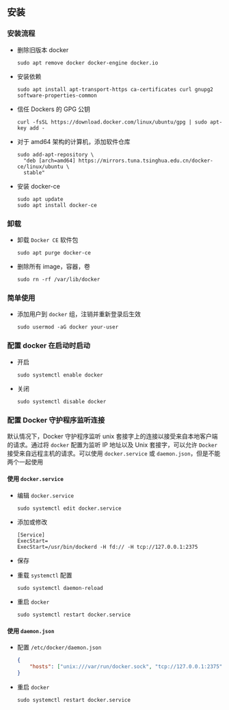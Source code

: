 ## 安装

### 安装流程

* 删除旧版本 docker

  ```shell
  sudo apt remove docker docker-engine docker.io
  ```

* 安装依赖

  ```shell
  sudo apt install apt-transport-https ca-certificates curl gnupg2 software-properties-common
  ```

* 信任 Dockers 的 GPG 公钥

  ```shell
  curl -fsSL https://download.docker.com/linux/ubuntu/gpg | sudo apt-key add -
  ```

* 对于 amd64 架构的计算机，添加软件仓库

  ```shell
  sudo add-apt-repository \
  	"deb [arch=amd64] https://mirrors.tuna.tsinghua.edu.cn/docker-ce/linux/ubuntu \
  	stable"
  ```

* 安装 docker-ce

  ```shell
  sudo apt update
  sudo apt install docker-ce
  ```

### 卸载

* 卸载 `Docker CE` 软件包

  ```shell
  sudo apt purge docker-ce
  ```

* 删除所有 image，容器，卷

  ```shell
  sudo rn -rf /var/lib/docker
  ```

### 简单使用

* 添加用户到 `docker` 组，注销并重新登录后生效

  ```shell
  sudo usermod -aG docker your-user
  ```

### 配置 docker 在启动时启动

* 开启

  ```shell
  sudo systemctl enable docker
  ```

* 关闭

  ```shell
  sudo systemctl disable docker
  ```

### 配置 Docker 守护程序监听连接

默认情况下，Docker 守护程序监听 unix 套接字上的连接以接受来自本地客户端的请求。通过将 `docker` 配置为监听 IP 地址以及 Unix 套接字，可以允许 `Docker` 接受来自远程主机的请求。可以使用 `docker.service` 或 `daemon.json`，但是不能两个一起使用

#### 使用 `docker.service`

* 编辑 `docker.service` 

  ```shell
  sudo systemctl edit docker.service
  ```

* 添加或修改

  ```shell
  [Service]
  ExecStart=
  ExecStart=/usr/bin/dockerd -H fd:// -H tcp://127.0.0.1:2375
  ```

* 保存

* 重载 `systemctl` 配置

  ```shell
  sudo systemctl daemon-reload
  ```

* 重启 `docker`

  ```shell
  sudo systemctl restart docker.service
  ```

#### 使用 `daemon.json`

* 配置 `/etc/docker/daemon.json`

  ```json
  {
      "hosts": ["unix:///var/run/docker.sock", "tcp://127.0.0.1:2375"]
  }
  ```

* 重启 `docker`

  ```shell
  sudo systemctl restart docker.service
  ```





